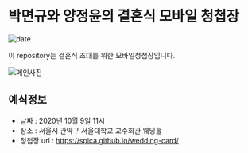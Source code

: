 # 박면규와 양정윤의 결혼식 모바일 청첩장
![date](https://img.shields.io/date/1558189800.svg?style=for-the-badge)

이 repository는 결혼식 초대를 위한 모바일청첩장입니다.

![메인사진](https://github.com/AndersonChoi/wedding-card/raw/master/docs/images/pic2.jpeg)

## 예식정보

* 날짜 : 2020년 10월 9일 11시
* 장소 : 서울시 관악구 서울대학교 교수회관 웨딩홀
* 청첩장 url : https://spica.github.io/wedding-card/
